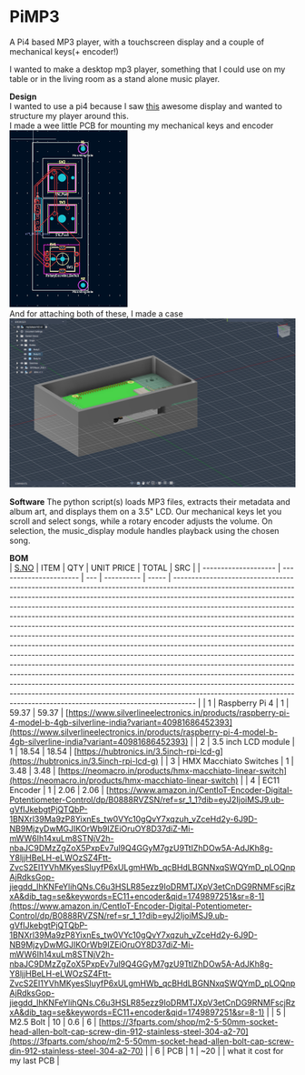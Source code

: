 # PiMP3

A Pi4 based MP3 player, with a touchscreen display and a couple of mechanical keys(+ encoder!)<br>

I wanted to make a desktop mp3 player, something that I could use on my table or in the living room as a stand alone music player.

**Design**<br>
I wanted to use a pi4 because I saw [this](https://www.waveshare.com/3.5inch-rpi-lcd-g.htm) awesome display and wanted to structure my player around this.<br>
I made a wee little PCB for mounting my mechanical keys and encoder<br>
![img](Assets/PCB.png)<br>
And for attaching both of these, I made a case<br>
![img](Assets/CASE.png)<br>

**Software**
The python script(s) loads MP3 files, extracts their metadata and album art, and displays them on a 3.5" LCD. Our mechanical keys let you scroll and select songs, while a rotary encoder adjusts the volume. On selection, the music_display module handles playback using the chosen song.

**BOM**<Br>
| [S.NO](http://s.no/) | ITEM | QTY | UNIT PRICE | TOTAL | SRC |
| -------------------- | ---------------------- | --- | ---------- | ----- | ------------------------------------------------------------------------------------------------------------------------------------------------------------------------------------------------------------------------------------------------------------------------------------------------------------------------------------------------------------------------------------------------------------------------------------------------------------------------------------------------------------------------------------------------------------------------------------------------------------------------------------------------------------------------------------------------------------------------------------------------------------------------------------------------------------------------------------------------------------------------------------------------------------------------------------------------------------------------------------------------------------------------------------------------------------ |
| 1 | Raspberry Pi 4 | 1 | 59.37 | 59.37 | [https://www.silverlineelectronics.in/products/raspberry-pi-4-model-b-4gb-silverline-india?variant=40981686452393](https://www.silverlineelectronics.in/products/raspberry-pi-4-model-b-4gb-silverline-india?variant=40981686452393) |
| 2 | 3.5 inch LCD module | 1 | 18.54 | 18.54 | [https://hubtronics.in/3.5inch-rpi-lcd-g](https://hubtronics.in/3.5inch-rpi-lcd-g) |
| 3 | HMX Macchiato Switches | 1 | 3.48 | 3.48 | [https://neomacro.in/products/hmx-macchiato-linear-switch](https://neomacro.in/products/hmx-macchiato-linear-switch) |
| 4 | EC11 Encoder | 1 | 2.06 | 2.06 | [https://www.amazon.in/CentIoT-Encoder-Digital-Potentiometer-Control/dp/B0888RVZSN/ref=sr_1_1?dib=eyJ2IjoiMSJ9.ub-gVfIJkebgtPjQTQbP-1BNXrl39Ma9zP8YixnEs_tw0VYc10gQvY7xqzuh_vZceHd2y-6J9D-NB9MjzyDwMGJIKOrWb9IZEiOruOY8D37diZ-Mi-mWW6Ih14xuLm8STNjV2h-nbaJC9DMzZgZoX5PxpEv7ul9Q4GGyM7gzU9TtIZhDOw5A-AdJKh8g-Y8ljjHBeLH-eLWOzSZ4Ftt-ZvcS2EI1YVhMKyesSluyfP6xULgmHWb_qcBHdLBGNNxqSWQYmD_pLOQnpAjRdksGop-jiegdd_lhKNFeYlihQNs.C6u3HSLR85ezz9IoDRMTJXpV3etCnDG9RNMFscjRzxA&dib_tag=se&keywords=EC11+encoder&qid=1749897251&sr=8-1](https://www.amazon.in/CentIoT-Encoder-Digital-Potentiometer-Control/dp/B0888RVZSN/ref=sr_1_1?dib=eyJ2IjoiMSJ9.ub-gVfIJkebgtPjQTQbP-1BNXrl39Ma9zP8YixnEs_tw0VYc10gQvY7xqzuh_vZceHd2y-6J9D-NB9MjzyDwMGJIKOrWb9IZEiOruOY8D37diZ-Mi-mWW6Ih14xuLm8STNjV2h-nbaJC9DMzZgZoX5PxpEv7ul9Q4GGyM7gzU9TtIZhDOw5A-AdJKh8g-Y8ljjHBeLH-eLWOzSZ4Ftt-ZvcS2EI1YVhMKyesSluyfP6xULgmHWb_qcBHdLBGNNxqSWQYmD_pLOQnpAjRdksGop-jiegdd_lhKNFeYlihQNs.C6u3HSLR85ezz9IoDRMTJXpV3etCnDG9RNMFscjRzxA&dib_tag=se&keywords=EC11+encoder&qid=1749897251&sr=8-1) |
| 5 | M2.5 Bolt | 10 | 0.6 | 6 | [https://3fparts.com/shop/m2-5-50mm-socket-head-allen-bolt-cap-screw-din-912-stainless-steel-304-a2-70](https://3fparts.com/shop/m2-5-50mm-socket-head-allen-bolt-cap-screw-din-912-stainless-steel-304-a2-70) |
| 6 | PCB | 1 | ~20 | | what it cost for my last PCB |
